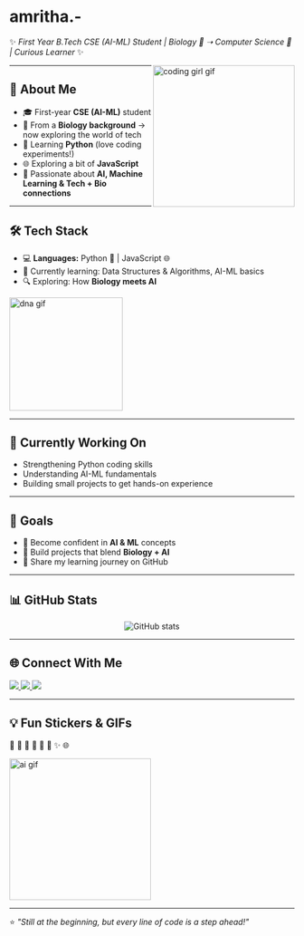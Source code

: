 # amritha.-
✨ _First Year B.Tech CSE (AI-ML) Student | Biology 🧬 ➝ Computer Science 🤖 | Curious Learner_ ✨  

<img align="right" alt="coding girl gif" width="250" src="https://media.giphy.com/media/L1R1tvI9svkIWwpVYr/giphy.gif">  

---

## 🌸 About Me
- 🎓 First-year **CSE (AI-ML)** student  
- 🧬 From a **Biology background** → now exploring the world of tech  
- 🐍 Learning **Python** (love coding experiments!)  
- 🌐 Exploring a bit of **JavaScript**  
- 🚀 Passionate about **AI, Machine Learning & Tech + Bio connections**  

---

## 🛠️ Tech Stack
- 💻 **Languages:** Python 🐍 | JavaScript 🌐  
- 📘 Currently learning: Data Structures & Algorithms, AI-ML basics  
- 🔍 Exploring: How **Biology meets AI**  

<img align="center" alt="dna gif" width="200" src="https://media.giphy.com/media/l0MYt5jPR6QX5pnqM/giphy.gif">  

---

## 🌱 Currently Working On
- Strengthening Python coding skills  
- Understanding AI-ML fundamentals  
- Building small projects to get hands-on experience  

---

## 🎯 Goals
- 🚀 Become confident in **AI & ML** concepts  
- 🌟 Build projects that blend **Biology + AI**  
- 📝 Share my learning journey on GitHub  

---
## 📊 GitHub Stats

<p align="center">
  <img src="https://github-readme-stats.vercel.app/api?username=amrethah&show_icons=true&theme=tokyonight" alt="GitHub stats"/>
</p>

---

## 🌐 Connect With Me
<p align="left">
  <a href="https://www.linkedin.com/in/amritha-narayanan/">
    <img src="https://img.shields.io/badge/LinkedIn-0077B5?style=for-the-badge&logo=linkedin&logoColor=white"/>
  </a>
  
  <a href="https://www.instagram.com/amreth.ah_/">
    <img src="https://img.shields.io/badge/Instagram-E4405F?style=for-the-badge&logo=instagram&logoColor=white"/>
  </a>
  
  <a href="mailto:amrithanarayanan43@gmail.com">
    <img src="https://img.shields.io/badge/Email-D14836?style=for-the-badge&logo=gmail&logoColor=white"/>
  </a>
</p>  

---

## 💡 Fun Stickers & GIFs
🌸 🐍 🤖 🧬 🌱 🚀 ✨ 🌐  

<img align="center" alt="ai gif" width="250" src="https://media.giphy.com/media/QTfX9Ejfra3ZmNxh6B/giphy.gif">  

---

⭐️ _"Still at the beginning, but every line of code is a step ahead!"_
